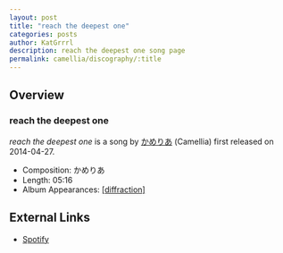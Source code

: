 ```yaml
---
layout: post
title: "reach the deepest one"
categories: posts
author: KatGrrrl
description: reach the deepest one song page
permalink: camellia/discography/:title
---
```


## Overview

### reach the deepest one

*reach the deepest one* is a song by [かめりあ](/camellia) (Camellia) first released on 2014-04-27.

* Composition: かめりあ
* Length: 05:16
* Album Appearances: [\[diffraction\]](<{% link postsInclude/_posts/camellia/albums/diffraction/2023-12-05-diffraction.md %}>)

## External Links

* [Spotify](https://open.spotify.com/track/1beRcrDt8z1foLLZSpd6W3?si=bb1b500dbd814769)
